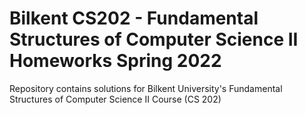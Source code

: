 # Bilkent CS202 - Fundamental Structures of Computer Science II Homeworks Spring 2022
Repository contains solutions for Bilkent University's Fundamental Structures of Computer Science II Course (CS 202)
